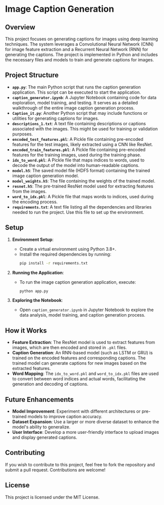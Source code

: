 # Image Caption Generation

## Overview
This project focuses on generating captions for images using deep learning techniques. The system leverages a Convolutional Neural Network (CNN) for image feature extraction and a Recurrent Neural Network (RNN) for generating the captions. The project is implemented in Python and includes the necessary files and models to train and generate captions for images.

## Project Structure
- **`app.py`**: The main Python script that runs the caption generation application. This script can be executed to start the application.
- **`caption_generator.ipynb`**: A Jupyter Notebook containing code for data exploration, model training, and testing. It serves as a detailed walkthrough of the entire image caption generation process.
- **`Caption_it.py`**: Another Python script that may include functions or utilities for generating captions for images.
- **`descriptions_1.txt`**: A text file containing descriptions or captions associated with the images. This might be used for training or validation purposes.
- **`encoded_test_features.pkl`**: A Pickle file containing pre-encoded features for the test images, likely extracted using a CNN like ResNet.
- **`encoded_train_features.pkl`**: A Pickle file containing pre-encoded features for the training images, used during the training phase.
- **`idx_to_word.pkl`**: A Pickle file that maps indices to words, used to decode the output of the model into human-readable captions.
- **`model.h5`**: The saved model file (HDF5 format) containing the trained image caption generation model.
- **`model_weights.h5`**: The file containing the weights of the trained model.
- **`resnet.h5`**: The pre-trained ResNet model used for extracting features from the images.
- **`word_to_idx.pkl`**: A Pickle file that maps words to indices, used during the encoding process.
- **`requirements.txt`**: A text file listing all the dependencies and libraries needed to run the project. Use this file to set up the environment.

## Setup
1. **Environment Setup**:
   - Create a virtual environment using Python 3.8+.
   - Install the required dependencies by running:
     ```bash
     pip install -r requirements.txt
     ```

2. **Running the Application**:
   - To run the image caption generation application, execute:
     ```bash
     python app.py
     ```

3. **Exploring the Notebook**:
   - Open `caption_generator.ipynb` in Jupyter Notebook to explore the data analysis, model training, and caption generation process.

## How it Works
- **Feature Extraction**: The ResNet model is used to extract features from images, which are then encoded and stored in `.pkl` files.
- **Caption Generation**: An RNN-based model (such as LSTM or GRU) is trained on the encoded features and corresponding captions. The trained model can generate captions for new images based on the extracted features.
- **Word Mapping**: The `idx_to_word.pkl` and `word_to_idx.pkl` files are used to convert between word indices and actual words, facilitating the generation and decoding of captions.

## Future Enhancements
- **Model Improvement**: Experiment with different architectures or pre-trained models to improve caption accuracy.
- **Dataset Expansion**: Use a larger or more diverse dataset to enhance the model's ability to generalize.
- **User Interface**: Develop a more user-friendly interface to upload images and display generated captions.

## Contributing
If you wish to contribute to this project, feel free to fork the repository and submit a pull request. Contributions are welcome!

## License
This project is licensed under the MIT License.
